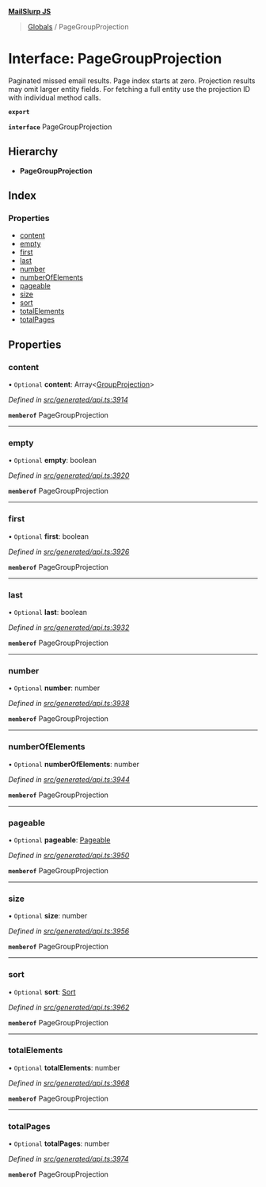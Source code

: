 **[MailSlurp JS](../README.md)**

> [Globals](../README.md) / PageGroupProjection

# Interface: PageGroupProjection

Paginated missed email results. Page index starts at zero. Projection results may omit larger entity fields. For fetching a full entity use the projection ID with individual method calls.

**`export`** 

**`interface`** PageGroupProjection

## Hierarchy

* **PageGroupProjection**

## Index

### Properties

* [content](pagegroupprojection.md#content)
* [empty](pagegroupprojection.md#empty)
* [first](pagegroupprojection.md#first)
* [last](pagegroupprojection.md#last)
* [number](pagegroupprojection.md#number)
* [numberOfElements](pagegroupprojection.md#numberofelements)
* [pageable](pagegroupprojection.md#pageable)
* [size](pagegroupprojection.md#size)
* [sort](pagegroupprojection.md#sort)
* [totalElements](pagegroupprojection.md#totalelements)
* [totalPages](pagegroupprojection.md#totalpages)

## Properties

### content

• `Optional` **content**: Array\<[GroupProjection](groupprojection.md)>

*Defined in [src/generated/api.ts:3914](https://github.com/mailslurp/mailslurp-client/blob/c5e5f20/src/generated/api.ts#L3914)*

**`memberof`** PageGroupProjection

___

### empty

• `Optional` **empty**: boolean

*Defined in [src/generated/api.ts:3920](https://github.com/mailslurp/mailslurp-client/blob/c5e5f20/src/generated/api.ts#L3920)*

**`memberof`** PageGroupProjection

___

### first

• `Optional` **first**: boolean

*Defined in [src/generated/api.ts:3926](https://github.com/mailslurp/mailslurp-client/blob/c5e5f20/src/generated/api.ts#L3926)*

**`memberof`** PageGroupProjection

___

### last

• `Optional` **last**: boolean

*Defined in [src/generated/api.ts:3932](https://github.com/mailslurp/mailslurp-client/blob/c5e5f20/src/generated/api.ts#L3932)*

**`memberof`** PageGroupProjection

___

### number

• `Optional` **number**: number

*Defined in [src/generated/api.ts:3938](https://github.com/mailslurp/mailslurp-client/blob/c5e5f20/src/generated/api.ts#L3938)*

**`memberof`** PageGroupProjection

___

### numberOfElements

• `Optional` **numberOfElements**: number

*Defined in [src/generated/api.ts:3944](https://github.com/mailslurp/mailslurp-client/blob/c5e5f20/src/generated/api.ts#L3944)*

**`memberof`** PageGroupProjection

___

### pageable

• `Optional` **pageable**: [Pageable](pageable.md)

*Defined in [src/generated/api.ts:3950](https://github.com/mailslurp/mailslurp-client/blob/c5e5f20/src/generated/api.ts#L3950)*

**`memberof`** PageGroupProjection

___

### size

• `Optional` **size**: number

*Defined in [src/generated/api.ts:3956](https://github.com/mailslurp/mailslurp-client/blob/c5e5f20/src/generated/api.ts#L3956)*

**`memberof`** PageGroupProjection

___

### sort

• `Optional` **sort**: [Sort](sort.md)

*Defined in [src/generated/api.ts:3962](https://github.com/mailslurp/mailslurp-client/blob/c5e5f20/src/generated/api.ts#L3962)*

**`memberof`** PageGroupProjection

___

### totalElements

• `Optional` **totalElements**: number

*Defined in [src/generated/api.ts:3968](https://github.com/mailslurp/mailslurp-client/blob/c5e5f20/src/generated/api.ts#L3968)*

**`memberof`** PageGroupProjection

___

### totalPages

• `Optional` **totalPages**: number

*Defined in [src/generated/api.ts:3974](https://github.com/mailslurp/mailslurp-client/blob/c5e5f20/src/generated/api.ts#L3974)*

**`memberof`** PageGroupProjection
